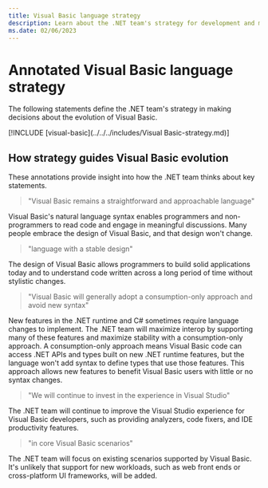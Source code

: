 ```yaml
---
title: Visual Basic language strategy
description: Learn about the .NET team's strategy for development and maintenance of the Visual Basic programming language.
ms.date: 02/06/2023
---
```

# Annotated Visual Basic language strategy

The following statements define the .NET team's strategy in making decisions about the evolution of Visual Basic.

[!INCLUDE [visual-basic](../../../includes/Visual Basic-strategy.md)]

## How strategy guides Visual Basic evolution

These annotations provide insight into how the .NET team thinks about key statements.

> "Visual Basic remains a straightforward and approachable language"

Visual Basic's natural language syntax enables programmers and non-programmers to read code and engage in meaningful discussions. Many people embrace the design of Visual Basic, and that design won't change.

> "language with a stable design"

The design of Visual Basic allows programmers to build solid applications today and to understand code written across a long period of time without stylistic changes.

> "Visual Basic will generally adopt a consumption-only approach and avoid new syntax"

New features in the .NET runtime and C# sometimes require language changes to implement. The .NET team will maximize interop by supporting many of these features and maximize stability with a consumption-only approach. A consumption-only approach means Visual Basic code can access .NET APIs and types built on new .NET runtime features, but the language won't add syntax to define types that use those features. This approach allows new features to benefit Visual Basic users with little or no syntax changes.

> "We will continue to invest in the experience in Visual Studio"

The .NET team will continue to improve the Visual Studio experience for Visual Basic developers, such as providing analyzers, code fixers, and IDE productivity features.

> "in core Visual Basic scenarios"

The .NET team will focus on existing scenarios supported by Visual Basic. It's unlikely that support for new workloads, such as web front ends or cross-platform UI frameworks, will be added.
